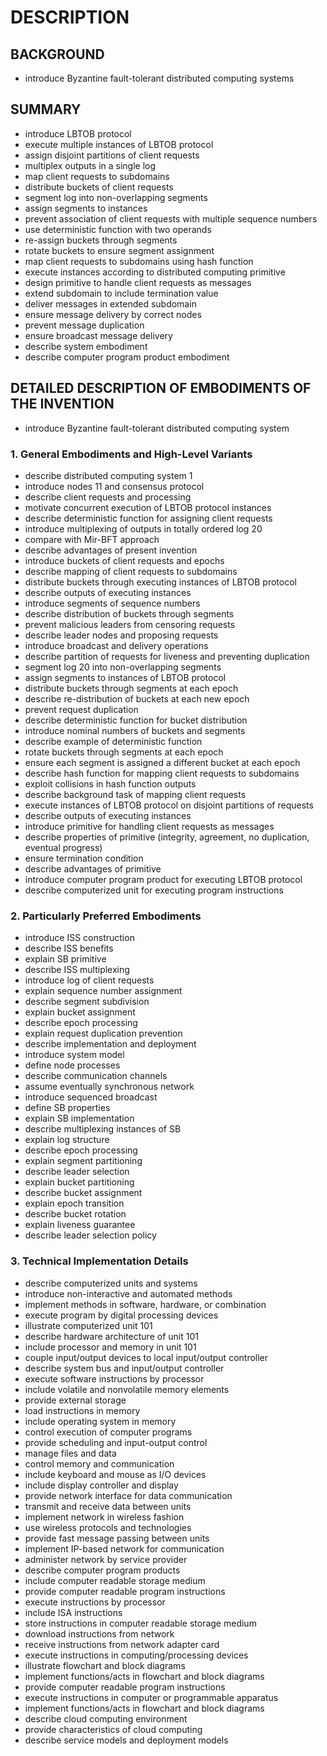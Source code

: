 # DESCRIPTION

## BACKGROUND

- introduce Byzantine fault-tolerant distributed computing systems

## SUMMARY

- introduce LBTOB protocol
- execute multiple instances of LBTOB protocol
- assign disjoint partitions of client requests
- multiplex outputs in a single log
- map client requests to subdomains
- distribute buckets of client requests
- segment log into non-overlapping segments
- assign segments to instances
- prevent association of client requests with multiple sequence numbers
- use deterministic function with two operands
- re-assign buckets through segments
- rotate buckets to ensure segment assignment
- map client requests to subdomains using hash function
- execute instances according to distributed computing primitive
- design primitive to handle client requests as messages
- extend subdomain to include termination value
- deliver messages in extended subdomain
- ensure message delivery by correct nodes
- prevent message duplication
- ensure broadcast message delivery
- describe system embodiment
- describe computer program product embodiment

## DETAILED DESCRIPTION OF EMBODIMENTS OF THE INVENTION

- introduce Byzantine fault-tolerant distributed computing system

### 1. General Embodiments and High-Level Variants

- describe distributed computing system 1
- introduce nodes 11 and consensus protocol
- describe client requests and processing
- motivate concurrent execution of LBTOB protocol instances
- describe deterministic function for assigning client requests
- introduce multiplexing of outputs in totally ordered log 20
- compare with Mir-BFT approach
- describe advantages of present invention
- introduce buckets of client requests and epochs
- describe mapping of client requests to subdomains
- distribute buckets through executing instances of LBTOB protocol
- describe outputs of executing instances
- introduce segments of sequence numbers
- describe distribution of buckets through segments
- prevent malicious leaders from censoring requests
- describe leader nodes and proposing requests
- introduce broadcast and delivery operations
- describe partition of requests for liveness and preventing duplication
- segment log 20 into non-overlapping segments
- assign segments to instances of LBTOB protocol
- distribute buckets through segments at each epoch
- describe re-distribution of buckets at each new epoch
- prevent request duplication
- describe deterministic function for bucket distribution
- introduce nominal numbers of buckets and segments
- describe example of deterministic function
- rotate buckets through segments at each epoch
- ensure each segment is assigned a different bucket at each epoch
- describe hash function for mapping client requests to subdomains
- exploit collisions in hash function outputs
- describe background task of mapping client requests
- execute instances of LBTOB protocol on disjoint partitions of requests
- describe outputs of executing instances
- introduce primitive for handling client requests as messages
- describe properties of primitive (integrity, agreement, no duplication, eventual progress)
- ensure termination condition
- describe advantages of primitive
- introduce computer program product for executing LBTOB protocol
- describe computerized unit for executing program instructions

### 2. Particularly Preferred Embodiments

- introduce ISS construction
- describe ISS benefits
- explain SB primitive
- describe ISS multiplexing
- introduce log of client requests
- explain sequence number assignment
- describe segment subdivision
- explain bucket assignment
- describe epoch processing
- explain request duplication prevention
- describe implementation and deployment
- introduce system model
- define node processes
- describe communication channels
- assume eventually synchronous network
- introduce sequenced broadcast
- define SB properties
- explain SB implementation
- describe multiplexing instances of SB
- explain log structure
- describe epoch processing
- explain segment partitioning
- describe leader selection
- explain bucket partitioning
- describe bucket assignment
- explain epoch transition
- describe bucket rotation
- explain liveness guarantee
- describe leader selection policy

### 3. Technical Implementation Details

- describe computerized units and systems
- introduce non-interactive and automated methods
- implement methods in software, hardware, or combination
- execute program by digital processing devices
- illustrate computerized unit 101
- describe hardware architecture of unit 101
- include processor and memory in unit 101
- couple input/output devices to local input/output controller
- describe system bus and input/output controller
- execute software instructions by processor
- include volatile and nonvolatile memory elements
- provide external storage
- load instructions in memory
- include operating system in memory
- control execution of computer programs
- provide scheduling and input-output control
- manage files and data
- control memory and communication
- include keyboard and mouse as I/O devices
- include display controller and display
- provide network interface for data communication
- transmit and receive data between units
- implement network in wireless fashion
- use wireless protocols and technologies
- provide fast message passing between units
- implement IP-based network for communication
- administer network by service provider
- describe computer program products
- include computer readable storage medium
- provide computer readable program instructions
- execute instructions by processor
- include ISA instructions
- store instructions in computer readable storage medium
- download instructions from network
- receive instructions from network adapter card
- execute instructions in computing/processing devices
- illustrate flowchart and block diagrams
- implement functions/acts in flowchart and block diagrams
- provide computer readable program instructions
- execute instructions in computer or programmable apparatus
- implement functions/acts in flowchart and block diagrams
- describe cloud computing environment
- provide characteristics of cloud computing
- describe service models and deployment models

